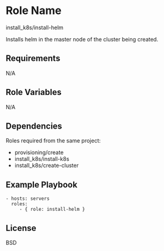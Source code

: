 Role Name
=========

install_k8s/install-helm

Installs helm in the master node of the cluster being created.

Requirements
------------

N/A

Role Variables
--------------

N/A

Dependencies
------------

Roles required from the same project:

  - provisioning/create
  - install_k8s/install-k8s
  - install_k8s/create-cluster


Example Playbook
----------------

    - hosts: servers
      roles:
         - { role: install-helm }

License
-------

BSD


